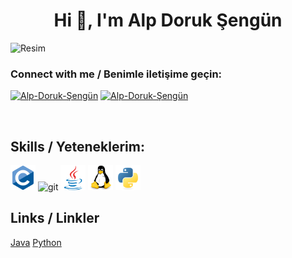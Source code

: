<h1 align="center">Hi 👋, I'm Alp Doruk Şengün</h1>

![Resim](https://mir-s3-cdn-cf.behance.net/project_modules/max_1200/ee258275942479.5c5b0bc64b23f.jpg)

<h3 align="left">Connect with me / Benimle iletişime geçin:</h3>
<p align="left">
<a href="https://www.linkedin.com/in/alp-doruk-şengün-612a1b233/" target="_blank"><img src="https://raw.githubusercontent.com/rahuldkjain/github-profile-readme-generator/master/src/images/icons/Social/linked-in-alt.svg" alt="Alp-Doruk-Şengün" height="30" width="40" /></a>
<a href="https://www.instagram.com/alpdrksenn/" target="_blank"><img src="https://raw.githubusercontent.com/rahuldkjain/github-profile-readme-generator/master/src/images/icons/Social/instagram.svg" alt="Alp-Doruk-Şengün" height="30" width="40" /></a>
</p>

<br/>

## Skills / Yeteneklerim:
<img src="https://raw.githubusercontent.com/devicons/devicon/master/icons/c/c-original.svg" alt="c" width="40" height="40"/>
<img src="https://www.vectorlogo.zone/logos/git-scm/git-scm-icon.svg" alt="git" width="40" height="40"/>
<img src="https://raw.githubusercontent.com/devicons/devicon/master/icons/java/java-original.svg" alt="java" width="40" height="40"/>
<img src="https://raw.githubusercontent.com/devicons/devicon/master/icons/linux/linux-original.svg" alt="linux" width="40" height="40"/>
<img src="https://raw.githubusercontent.com/devicons/devicon/master/icons/python/python-original.svg" alt="python" width="40" height="40"/>

<h3 align="left">

## Links / Linkler
[Java](https://github.com/AlpoTheo/AlpoTheo/assets/92213819/cac4ca43-e093-4d97-93c9-2f3d98fa9db7)
[Python](https://github.com/AlpoTheo/AlpoTheo/assets/92213819/b7a6053e-0d6c-4d20-a0f5-8aef06f7ff35)

